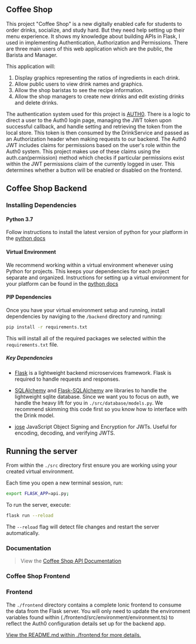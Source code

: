 ## Coffee Shop
 
This project "Coffee Shop" is a new digitally enabled cafe for students to order drinks, socialize, and study hard. But they need help setting up their menu experience.
It shows my knowledge about building APIs in Flask, I used  in implementing Authentication, Authorization and Permissions. There are three main users
of this web application which are the public, the Barista and Manager. 

This application will:
1. Display graphics representing the ratios of ingredients in each drink.
2. Allow public users to view drink names and graphics.
3. Allow the shop baristas to see the recipe information.
4. Allow the shop managers to create new drinks and edit existing drinks and delete drinks.

The authentication system used for this project is [AUTH0](https://auth0.com/). There is a logic to direct a user to the Auth0 login page, managing the JWT token upon successful callback, and handle setting and retrieving the token from the local store. This token is then consumed by the DrinkService and passed as an Authorization header when making requests to our backend. The Auth0 JWT includes claims for permissions based on the user's role within the Auth0 system. This project makes use of these claims using the auth.can(permission) method which checks if particular permissions exist within the JWT permissions claim of the currently logged in user. This 
determines whether a button will be enabled or disabled on the frontend. 

## Coffee Shop Backend

### Installing Dependencies

#### Python 3.7

Follow instructions to install the latest version of python for your platform in the [python docs](https://docs.python.org/3/using/unix.html#getting-and-installing-the-latest-version-of-python)

#### Virtual Environment

We recommend working within a virtual environment whenever using Python for projects. This keeps your dependencies for each project separate and organized. Instructions for setting up a virtual environment for your platform can be found in the [python docs](https://packaging.python.org/guides/installing-using-pip-and-virtual-environments/)

#### PIP Dependencies

Once you have your virtual environment setup and running, install dependencies by naviging to the `/backend` directory and running:

```bash
pip install -r requirements.txt
```

This will install all of the required packages we selected within the `requirements.txt` file.

##### Key Dependencies

- [Flask](http://flask.pocoo.org/) is a lightweight backend microservices framework. Flask is required to handle requests and responses.

- [SQLAlchemy](https://www.sqlalchemy.org/) and [Flask-SQLAlchemy](https://flask-sqlalchemy.palletsprojects.com/en/2.x/) are libraries to handle the lightweight sqlite database. Since we want you to focus on auth, we handle the heavy lift for you in `./src/database/models.py`. We recommend skimming this code first so you know how to interface with the Drink model.

- [jose](https://python-jose.readthedocs.io/en/latest/) JavaScript Object Signing and Encryption for JWTs. Useful for encoding, decoding, and verifying JWTS.

## Running the server

From within the `./src` directory first ensure you are working using your created virtual environment.

Each time you open a new terminal session, run:

```bash
export FLASK_APP=api.py;
```

To run the server, execute:

```bash
flask run --reload
```

The `--reload` flag will detect file changes and restart the server automatically.


### Documentation 
> View the [Coffee Shop API Documentation](https://documenter.getpostman.com/view/19466503/UzQuPQvg)


### Coffee Shop Frontend

### Frontend

The `./frontend` directory contains a complete Ionic frontend to consume the data from the Flask server. You will only need to update the environment variables found within (./frontend/src/environment/environment.ts) to reflect the Auth0 configuration details set up for the backend app.

[View the README.md within ./frontend for more details.](./starter_code/frontend#coffee-shop-frontend)
